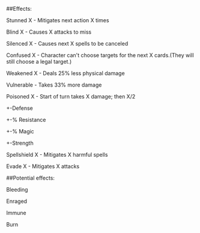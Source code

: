 ##Effects:

Stunned X - Mitigates next action X times

Blind X - Causes X attacks to miss

Silenced X - Causes next X spells to be canceled

Confused X - Character can't choose targets for the next X cards.(They will still choose a legal target.)

Weakened X - Deals 25% less physical damage

Vulnerable - Takes 33% more damage

Poisoned X - Start of turn takes X damage; then X/2

+-Defense

+-% Resistance

+-% Magic

+-Strength

Spellshield X - Mitigates X harmful spells

Evade X - Mitigates X attacks





##Potential effects:

Bleeding

Enraged

Immune

Burn

